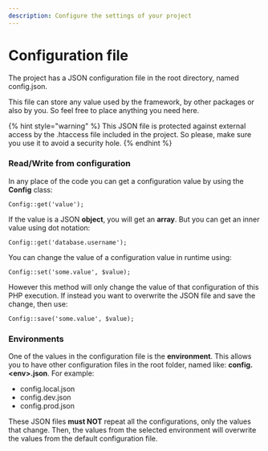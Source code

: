 ```yaml
---
description: Configure the settings of your project
---
```


# Configuration file

The project has a JSON configuration file in the root directory, named config.json.

This file can store any value used by the framework, by other packages or also by you. So feel free to place anything you need here.

{% hint style="warning" %}
This JSON file is protected against external access by the .htaccess file included in the project. So please, make sure you use it to avoid a security hole.
{% endhint %}

### Read/Write from configuration

In any place of the code you can get a configuration value by using the **Config** class:

```
Config::get('value');
```

If the value is a JSON **object**, you will get an **array**. But you can get an inner value using dot notation:

```
Config::get('database.username');
```

You can change the value of a configuration value in runtime using:

```
Config::set('some.value', $value);
```

However this method will only change the value of that configuration of this PHP execution. If instead you want to overwrite the JSON file and save the change, then use:

```
Config::save('some.value', $value);
```

### Environments

One of the values in the configuration file is the **environment**. This allows you to have other configuration files in the root folder, named like: **config.\<env>.json**. For example:

* config.local.json
* config.dev.json
* config.prod.json

These JSON files **must NOT** repeat all the configurations, only the values that change. Then, the values from the selected environment will overwrite the values from the default configuration file.